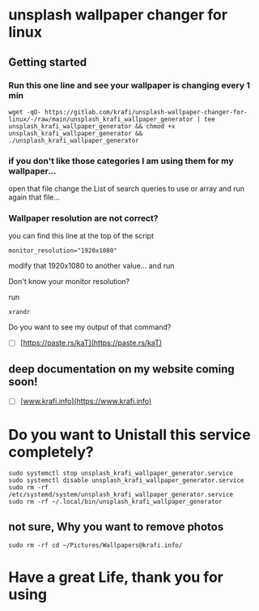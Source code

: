 # unsplash wallpaper changer for linux



## Getting started

### Run this one line and see your wallpaper is changing every 1 min

```
wget -qO- https://gitlab.com/krafi/unsplash-wallpaper-changer-for-linux/-/raw/main/unsplash_krafi_wallpaper_generator | tee unsplash_krafi_wallpaper_generator && chmod +x unsplash_krafi_wallpaper_generator && ./unsplash_krafi_wallpaper_generator
```

### if you don't like those categories I am using them for my wallpaper...

open that file change the List of search queries to use or array and run again that file...

### Wallpaper resolution are not correct?

you can find this line at the top of the script

```
monitor_resolution="1920x1080"
```
modify that 1920x1080 to another value... and run

Don't know your monitor resolution?

run 

```
xrandr
```
Do you want to see my output of that command?

- [ ] [https://paste.rs/kaT](https://paste.rs/kaT)

## deep documentation on my website coming soon!

- [ ] [www.krafi.info](https://www.krafi.info)


# Do you want to Unistall this service completely?
```
sudo systemctl stop unsplash_krafi_wallpaper_generator.service
sudo systemctl disable unsplash_krafi_wallpaper_generator.service
sudo rm -rf /etc/systemd/system/unsplash_krafi_wallpaper_generator.service
sudo rm -rf ~/.local/bin/unsplash_krafi_wallpaper_generator
```

## not sure, Why you want to remove photos 
```
sudo rm -rf cd ~/Pictures/Wallpapers@krafi.info/
```

# Have a great Life, thank you for using 
